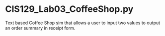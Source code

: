 # CIS129_Lab03_CoffeeShop.py
Text based Coffee Shop sim that allows a user to input two values to output an order summary in receipt form.
